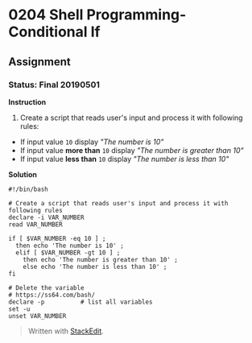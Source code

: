 # 0204 Shell Programming- Conditional If
## Assignment
### Status: Final 20190501

**Instruction**

 1. Create a script that reads user's input and process it with following rules:
   - If input value `10` display *"The number is 10"*
   - If input value **more than** `10` display *"The number is greater than 10"*
   - If input value **less than** `10` display *"The number is less than 10"*

**Solution**
```Shell
#!/bin/bash

# Create a script that reads user's input and process it with following rules
declare -i VAR_NUMBER
read VAR_NUMBER

if [ $VAR_NUMBER -eq 10 ] ; 
  then echo 'The number is 10' ; 
  elif [ $VAR_NUMBER -gt 10 ] ; 
    then echo 'The number is greater than 10' ; 
    else echo 'The number is less than 10' ; 
fi

# Delete the variable
# https://ss64.com/bash/
declare -p          # list all variables
set -u
unset VAR_NUMBER
```
> Written with [StackEdit](https://stackedit.io/).
